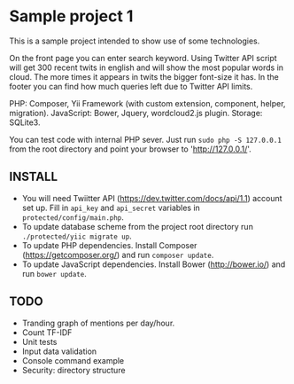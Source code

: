 Sample project 1
======================

This is a sample project intended to show use of some technologies.

On the front page you can enter search keyword. Using Twitter API script will get 300 
recent twits in english and will show the most popular words in cloud. The more times it appears 
in twits the bigger font-size it has. 
In the footer you can find how much queries left due to Twitter API limits.

PHP: Composer, Yii Framework (with custom extension, component, helper, migration).
JavaScript: Bower, Jquery, wordcloud2.js plugin.
Storage: SQLite3.

You can test code with internal PHP sever. Just run `sudo php -S 127.0.0.1` from the root directory and point your browser to 'http://127.0.0.1/'.


INSTALL
------------

+ You will need Twiitter API (https://dev.twitter.com/docs/api/1.1) account set up. Fill in `api_key` and `api_secret` variables in `protected/config/main.php`.
+ To update database scheme from the project root directory run `./protected/yiic migrate up`.
+ To update PHP dependencies. Install Composer (https://getcomposer.org/) and run `composer update`.
+ To update JavaScript dependencies. Install Bower (http://bower.io/) and run `bower update`.


TODO
------------

+ Tranding graph of mentions per day/hour.
+ Count TF-IDF
+ Unit tests
+ Input data validation
+ Console command example
+ Security: directory structure
